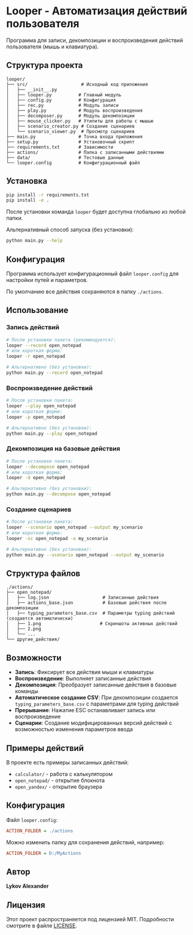 # Looper - Автоматизация действий пользователя

Программа для записи, декомпозиции и воспроизведения действий пользователя (мышь и клавиатура).

## Структура проекта

```
looper/
├── src/                    # Исходный код приложения
│   ├── __init__.py
│   ├── looper.py          # Главный модуль
│   ├── config.py          # Конфигурация
│   ├── rec.py             # Модуль записи
│   ├── play.py            # Модуль воспроизведения
│   ├── decomposer.py      # Модуль декомпозиции
│   ├── mouse_clicker.py   # Утилиты для работы с мышью
│   ├── scenario_creator.py # Создание сценариев
│   └── scenario_viewer.py  # Просмотр сценариев
├── main.py                # Точка входа приложения
├── setup.py               # Установочный скрипт
├── requirements.txt       # Зависимости
├── actions/               # Папка с записанными действиями
├── data/                  # Тестовые данные
└── looper.config          # Конфигурационный файл
```

## Установка

```bash
pip install -r requirements.txt
pip install -e .
```

После установки команда `looper` будет доступна глобально из любой папки.

Альтернативный способ запуска (без установки):
```bash
python main.py --help
```

## Конфигурация

Программа использует конфигурационный файл `looper.config` для настройки путей и параметров.

По умолчанию все действия сохраняются в папку `./actions`.

## Использование

### Запись действий
```bash
# После установки пакета (рекомендуется):
looper --record open_notepad
# или короткая форма:
looper -r open_notepad

# Альтернативно (без установки):
python main.py --record open_notepad
```

### Воспроизведение действий
```bash
# После установки пакета:
looper --play open_notepad
# или короткая форма:
looper -p open_notepad

# Альтернативно (без установки):
python main.py --play open_notepad
```

### Декомпозиция на базовые действия
```bash
# После установки пакета:
looper --decompose open_notepad
# или короткая форма:
looper -d open_notepad

# Альтернативно (без установки):
python main.py --decompose open_notepad
```

### Создание сценариев
```bash
# После установки пакета:
looper --scenario open_notepad --output my_scenario
# или короткая форма:
looper -sc open_notepad -o my_scenario

# Альтернативно (без установки):
python main.py --scenario open_notepad --output my_scenario
```

## Структура файлов

```
./actions/
├── open_notepad/
│   ├── log.json                    # Записанные действия
│   ├── actions_base.json           # Базовые действия после декомпозиции
│   ├── typing_parameters_base.csv  # Параметры typing действий (создается автоматически)
│   ├── 1.png                      # Скриншоты активных действий
│   ├── 2.png
│   └── ...
└── другие_действия/
```

## Возможности

- **Запись**: Фиксирует все действия мыши и клавиатуры
- **Воспроизведение**: Выполняет записанные действия
- **Декомпозиция**: Преобразует записанные действия в базовые команды
- **Автоматическое создание CSV**: При декомпозиции создается `typing_parameters_base.csv` с параметрами для typing действий
- **Прерывание**: Нажатие ESC останавливает запись или воспроизведение
- **Сценарии**: Создание модифицированных версий действий с возможностью изменения параметров ввода

## Примеры действий

В проекте есть примеры записанных действий:
- `calculator/` - работа с калькулятором
- `open_notepad/` - открытие блокнота
- `open_yandex/` - открытие браузера

## Конфигурация

Файл `looper.config`:
```ini
ACTION_FOLDER = ./actions
```

Можно изменить папку для сохранения действий, например:
```ini
ACTION_FOLDER = D:/MyActions
```

## Автор

**Lykov Alexander**

## Лицензия

Этот проект распространяется под лицензией MIT. Подробности смотрите в файле [LICENSE](LICENSE).

